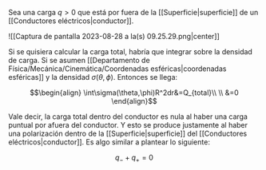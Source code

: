 
Sea una carga $q>0$ que está por fuera de la [[Superficie|superficie]] de un [[Conductores eléctricos|conductor]].

![[Captura de pantalla 2023-08-28 a la(s) 09.25.29.png|center]]


Si se quisiera calcular la carga total, habría que integrar sobre la densidad de carga. Si se asumen [[Departamento de Física/Mecánica/Cinemática/Coordenadas esféricas|coordenadas esféricas]] y la densidad $\sigma(\theta,\phi)$. Entonces se llega: 

$$\begin{align}
\int\sigma(\theta,\phi)R^2dr&=Q_{total}\\  \\
&=0
\end{align}$$

Vale decir, la carga total dentro del conductor es nula al haber una carga puntual por afuera del conductor. Y esto se produce justamente al haber una polarización dentro de la [[Superficie|superficie]] del [[Conductores eléctricos|conductor]]. Es algo similar a plantear lo siguiente: 

$$q_{-}+q_{+}=0$$

